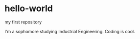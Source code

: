 # hello-world
my first repository

I'm a sophomore studying Industrial Engineering. Coding is cool.
